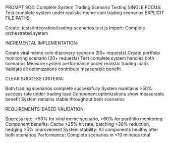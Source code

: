 PROMPT 3C4: Complete System Trading Scenario Testing
SINGLE FOCUS: Test complete system under realistic meme coin trading scenarios
EXPLICIT FILE PATHS:

Create: tests/integration/trading-scenarios.test.js
Import: Complete orchestrated system

INCREMENTAL IMPLEMENTATION:

Create viral meme coin discovery scenario (50+ requests)
Create portfolio monitoring scenario (20+ requests)
Test complete system handles both scenarios
Measure system performance under realistic trading loads
Validate all optimizations contribute measurable benefit

CLEAR SUCCESS CRITERIA:

Both trading scenarios complete successfully
System maintains >50% success rate under trading load
Component optimizations show measurable benefit
System remains stable throughout both scenarios

REQUIREMENTS-BASED VALIDATION:

Success rate: >50% for viral meme scenario, >60% for portfolio monitoring
Component benefits: Cache >25% hit rate, batching >30% reduction, hedging >5% improvement
System stability: All components healthy after both scenarios
Performance: Complete scenarios in <10 minutes total